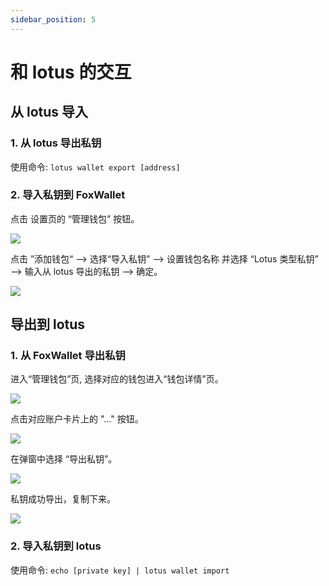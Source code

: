 ```yaml
---
sidebar_position: 5
---
```


# 和 lotus 的交互

## 从 lotus 导入
### 1. 从 lotus 导出私钥

使用命令: `lotus wallet export [address]`

### 2. 导入私钥到 FoxWallet

点击 设置页的 “管理钱包” 按钮。

![](../img/add-wallet-2.png)

点击 ”添加钱包“ —> 选择“导入私钥” —> 设置钱包名称 并选择 “Lotus 类型私钥” —> 输入从 lotus 导出的私钥 —> 确定。

![](../img/import-lotus.png)

## 导出到 lotus
### 1. 从 FoxWallet 导出私钥

进入“管理钱包”页, 选择对应的钱包进入“钱包详情”页。

![](../img/add-wallet-2.png)

点击对应账户卡片上的 "..." 按钮。  

![](../img/export-1.png)

在弹窗中选择 “导出私钥”。

![](../img/export-2.png)

私钥成功导出，复制下来。  

![](../img/export-3.png)

### 2. 导入私钥到 lotus  

使用命令: `echo [private key] | lotus wallet import`